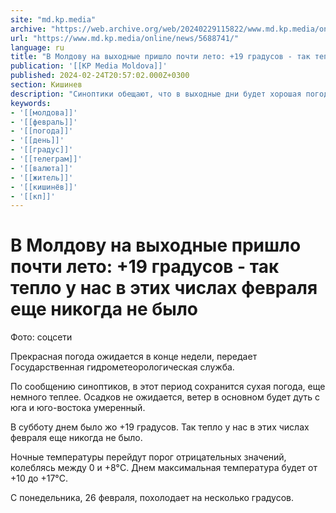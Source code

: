 ```yaml
---
site: "md.kp.media"
archive: "https://web.archive.org/web/20240229115822/www.md.kp.media/online/news/5688741/"
url: "https://www.md.kp.media/online/news/5688741/"
language: ru
title: "В Молдову на выходные пришло почти лето: +19 градусов - так тепло у нас в этих числах февраля еще никогда не было"
publication: '[[KP Media Moldova]]'
published: 2024-02-24T20:57:02.000Z+0300
section: Кишинев
description: "Синоптики обещают, что в выходные дни будет хорошая погода и без осадков"
keywords:
- '[[молдова]]'
- '[[февраль]]'
- '[[погода]]'
- '[[день]]'
- '[[градус]]'
- '[[телеграм]]'
- '[[валюта]]'
- '[[житель]]'
- '[[кишинёв]]'
- '[[кп]]'
---
```


# В Молдову на выходные пришло почти лето: +19 градусов - так тепло у нас в этих числах февраля еще никогда не было

Фото: соцсети

Прекрасная погода ожидается в конце недели, передает Государственная гидрометеорологическая служба.

По сообщению синоптиков, в этот период сохранится сухая погода, еще немного теплее. Осадков не ожидается, ветер в основном будет дуть с юга и юго-востока умеренный.

В субботу днем было жо +19 градусов. Так тепло у нас в этих числах февраля еще никогда не было.

Ночные температуры перейдут порог отрицательных значений, колеблясь между 0 и +8°C. Днем максимальная температура будет от +10 до +17°C.

С понедельника, 26 февраля, похолодает на несколько градусов.